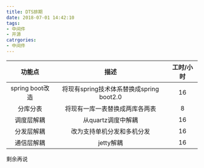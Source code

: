 ```yaml
---
title: DTS排期
date: 2018-07-01 14:42:10
tags:
- 中间件
- 开源
catrgories:
- 中间件
---
```

功能点|描述|工时/小时
:--:|:--:|:--:
spring boot改造|将现有spring技术体系替换成spring boot2.0|16
分库分表|将现有一库一表替换成两库各两表|8
调度层解耦|从quartz调度中解耦|16
分发层解耦|改为支持单机分发和多机分发|16
通信层解耦|jetty解耦|16
剩余再说